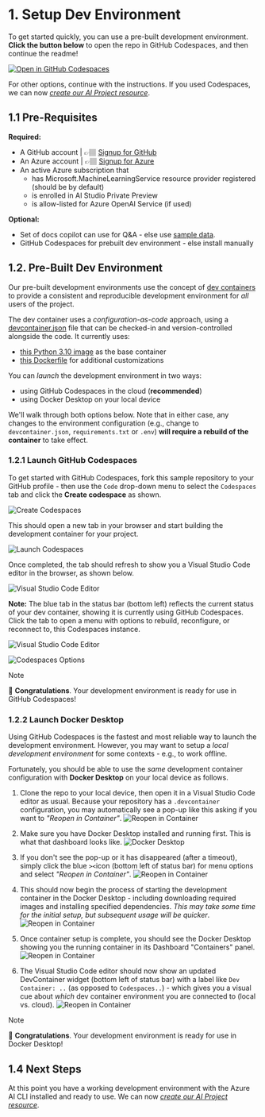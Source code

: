 # 1. Setup Dev Environment

To get started quickly, you can use a pre-built development environment. 
**Click the button below** to open the repo in GitHub Codespaces, and then continue the readme!

[![Open in GitHub Codespaces](https://github.com/codespaces/badge.svg)](https://codespaces.new/zure-Samples/aistudio-python-promptflow-sample?quickstart=1)

For other options, continue with the instructions.
If you used Codespaces, we can now [_create our AI Project resource_](./02-create-aiproject.md).

## 1.1 Pre-Requisites

**Required:**

- A GitHub account | 👉🏽 [Signup for GitHub](https://github.com/signup) 
- An Azure account | 👉🏽 [Signup for Azure](https://azure.microsoft.com?WT.mc_id=academic-112432-pablolopes)
- An active Azure subscription that
    - has Microsoft.MachineLearningService resource provider registered (should be by default)
    - is enrolled in AI Studio Private Preview 
    - is allow-listed for Azure OpenAI Service (if used)

**Optional:**

- Set of docs copilot can use for Q&A - else use [sample data](./../data/).
- GitHub Codespaces for prebuilt dev environment - else install manually


## 1.2. Pre-Built Dev Environment

Our pre-built development environments use the concept of [dev containers](https://containers.dev) to provide a consistent and reproducible development environment for _all_ users of the project. 

The dev container uses a _configuration-as-code_ approach, using a [devcontainer.json](./../.devcontainer/devcontainer.json) file that can be checked-in and version-controlled alongside the code. It currently uses:
 - [this Python 3.10 image](https://mcr.microsoft.com/en-us/product/devcontainers/python/about?WT.mc_id=academic-112432-pablolopes) as the base container
 - [this Dockerfile](./../.devcontainer/Dockerfile) for additional customizations

You can _launch_ the development environment in two ways:
 - using GitHub Codespaces in the cloud (**recommended**)
 - using Docker Desktop on your local device

We'll walk through both options below. Note that in either case, any changes to the environment configuration (e.g., change to `devcontainer.json`, `requirements.txt` or `.env`) **will require a rebuild of the container** to take effect.

### 1.2.1 Launch GitHub Codespaces

To get started with GitHub Codespaces, fork this sample repository to your GitHub profile - then use the `Code` drop-down menu to select the `Codespaces` tab and click the **Create codespace** as shown.

![Create Codespaces](../img/00-DeployCodespaces.png)

This should open a new tab in your browser and start building the development container for your project.

![Launch Codespaces](../img/01-DeployingCodespaces.png)

Once completed, the tab should refresh to show you a Visual Studio Code editor in the browser, as shown below.

![Visual Studio Code Editor](../img/02-CodespaceDeployed.png)

**Note:** The blue tab in the status bar (bottom left) reflects the current status of your dev container, showing it is currently using GitHub Codespaces. Click the tab to open a menu with options to rebuild, reconfigure, or reconnect to, this Codespaces instance.

![Visual Studio Code Editor](../img/03-BottomLeftCodespacesOption.png)

![Codespaces Options](../img/04-MenuDevContainers.png)


> [!NOTE]
> 🎉 **Congratulations**. Your development environment is ready for use in GitHub Codespaces!

### 1.2.2 Launch Docker Desktop

Using GitHub Codespaces is the fastest and most reliable way to launch the development environment. However, you may want to setup a _local development environment_ for some contexts - e.g., to work offline.

Fortunately, you should be able to use the _same_ development container configuration with **Docker Desktop**  on your local device as follows.

1. Clone the repo to your local device, then open it in a Visual Studio Code editor as usual. Because your repository has a `.devcontainer` configuration, you may automatically see a pop-up like this asking if you want to _"Reopen in Container"_.
    ![Reopen in Container](../img/05-OpenLocalDevice.png)

2. Make sure you have Docker Desktop installed and running first. This is what that dashboard looks like.
    ![Docker Desktop](../img/06-DockerDesktop.png)

3. If you don't see the pop-up or it has disappeared (after a timeout), simply click the blue `><`icon (bottom left of status bar) for menu options and select _"Reopen in Container"_.
    ![Reopen in Container](../img/07-ReopenContainer.png)

4. This should now begin the process of starting the development container in the Docker Desktop - including downloading required images and installing specified dependencies. _This may take some time for the initial setup, but subsequent usage will be quicker_.
    ![Reopen in Container](../img/08-StartContainer.png)

5. Once container setup is complete, you should see the Docker Desktop showing you the running container in its Dashboard "Containers" panel.
    ![Reopen in Container](../img/09-RunningContainer.png)
    
6. The Visual Studio Code editor should now show an updated DevContainer widget (bottom left of status bar) with a label like `Dev Container: ..` (as opposed to `Codespaces..`) - which gives you a visual cue about _which_ dev container environment you are connected to (local vs. cloud).
    ![Reopen in Container](../img/10-ViewVSCode.png)

> [!NOTE]
> 🎉 **Congratulations**. Your development environment is ready for use in Docker Desktop!


## 1.4 Next Steps

At this point you have a working development environment with the Azure AI CLI installed and ready to use. We can now [_create our AI Project resource_](./02-create-aiproject.md).
